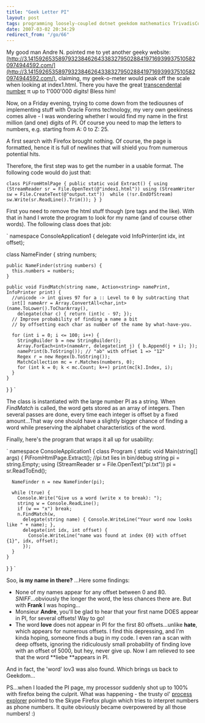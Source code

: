 ```yaml
---
title: "Geek Letter PI"
layout: post
tags: programming loosely-coupled dotnet geekdom mathematics TrivadisContent
date: 2007-03-02 20:34:29
redirect_from: "/go/66"
---
```


My good man Andre N. pointed me to yet another geeky website:
[http://3.141592653589793238462643383279502884197169399375105820974944592.com/](http://3.141592653589793238462643383279502884197169399375105820974944592.com/),
claiming, my geek-o-meter would peak off the scale when looking at index1.html. There you have the great [transcendental number](http://en.wikipedia.org/wiki/Transcendental_number) &pi; up to 1'000'000 digits! Bless him!

Now, on a Friday evening, trying to come down from the tediousnes of implementing stuff with Oracle Forms technology, my very own geekiness comes alive - I was wondering whether I would find my name in the first million (and one) digits of PI. Of course you need to map the letters to numbers, e.g. starting from A: 0 to Z: 25.

A first search with Firefox brought nothing. Of course, the page is formatted, hence it is full of newlines that will shield you from numerous potential hits.

Therefore, the first step was to get the number in a usable format. The following code would do just that:

`
  class PiFromHtmlPage {
    public static void Extract() {
      using (StreamReader sr = File.OpenText(@"index1.html"))
        using (StreamWriter sw = File.CreateText(@"output.txt")) 
          while (!sr.EndOfStream) sw.Write(sr.ReadLine().Trim());
    }
  }
`

First you need to remove the html stuff though (pre tags and the like).
With that in hand I wrote the program to look for my name (and of course other words). The following class does that job:

`
namespace ConsoleApplication1 {
  delegate void InfoPrinter(int idx, int offset);

  class NameFinder {
    string numbers;

    public NameFinder(string numbers) {
      this.numbers = numbers;
    }

    public void FindMatch(string name, Action<string> namePrint, InfoPrinter print) {
      //unicode -> int gives 97 for a :: Level to 0 by subtracting that
      int[] nameArr = Array.ConvertAll<char,int>(name.ToLower().ToCharArray(), 
        delegate(char c) { return (int)c - 97; });
      // Improve probability of finding a name a bit
      // by offsetting each char as number of the name by what-have-you.

      for (int i = 0; i <= 100; i++) {
        StringBuilder b = new StringBuilder();
        Array.ForEach<int>(nameArr, delegate(int j) { b.Append(j + i); });
        namePrint(b.ToString()); // "ab" with offset 1 => "12"
        Regex r = new Regex(b.ToString());
        MatchCollection mc = r.Matches(numbers, 0);
        for (int k = 0; k < mc.Count; k++) print(mc[k].Index, i);
      }
    }
  }
}
`

The class is instantiated with the large number PI as a string. When _FindMatch_ is called, the word gets stored as an array of integers. Then several passes are done, every time each integer is offset by a fixed amount...That way one should have a slightly bigger chance of finding a word while preserving the alphabet characteristics of the word.

Finally, here's the program that wraps it all up for usability:

`
namespace ConsoleApplication1 {
  class Program {
    static void Main(string[] args) {
      PiFromHtmlPage.Extract();
      //pi.txt lies in bin/debug
      string pi = string.Empty;
      using (StreamReader sr = File.OpenText("pi.txt"))
        pi = sr.ReadToEnd();

      NameFinder n = new NameFinder(pi);

      while (true) {
        Console.Write("Give us a word (write x to break): ");
        string w = Console.ReadLine();
        if (w == "x") break;
        n.FindMatch(w,
          delegate(string name) { Console.WriteLine("Your word now looks like " + name); },
          delegate(int idx, int offset) {
            Console.WriteLine("name was found at index {0} with offset {1}", idx, offset);
          });
      }
    }
  }
}
`

Soo, **is my name in there?** ...Here some findings:

*   None of my names appear for any offset between 0 and 80. *SNIFF*...obviously the longer the word, the less chances there are. But with **Frank** I was hoping...
*   Monsieur **Andre**, you'll be glad to hear that your first name DOES appear in PI, for several offsets! Way to go!
*   The word **love** does not appear in PI for the first 80 offsets...unlike **hate**, which appears for numerous offsets. I find this depressing, and I'm kinda hoping, someone finds a bug in my code. I even ran a scan with deep offsets, ignoring the ridiculously small probability of finding love with an offset of 5000, but hey, never give up. Now I am relieved to see that the word **liebe **appears in PI.

And in fact, the 'word' lov3 was also found. Which brings us back to Geekdom...

PS...when I loaded the PI page, my processor suddenly shot up to 100% with firefox being the culprit. What was happening - the trusty ol' [process explorer](http://www.microsoft.com/technet/sysinternals/utilities/ProcessExplorer.mspx) pointed to the Skype Firefox plugin which tries to interpret numbers as phone numbers. It quite obviously became overpowered by all those numbers! :)